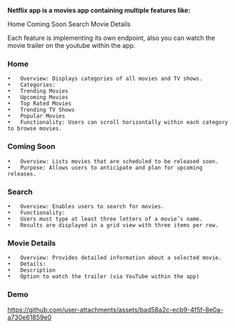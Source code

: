 **Netflix app is a movies app containing multiple features like:**

  Home
  Coming Soon
  Search
  Movie Details

Each feature is implementing its own endpoint, also you can watch the movie trailer on the youtube within the app.

### Home

	•	Overview: Displays categories of all movies and TV shows.
	•	Categories:
	•	Trending Movies
	•	Upcoming Movies
	•	Top Rated Movies
	•	Trending TV Shows
	•	Popular Movies
	•	Functionality: Users can scroll horizontally within each category to browse movies.

### Coming Soon

	•	Overview: Lists movies that are scheduled to be released soon.
	•	Purpose: Allows users to anticipate and plan for upcoming releases.

### Search

	•	Overview: Enables users to search for movies.
	•	Functionality:
	•	Users must type at least three letters of a movie’s name.
	•	Results are displayed in a grid view with three items per row.

### Movie Details

	•	Overview: Provides detailed information about a selected movie.
	•	Details:
	•	Description
	•	Option to watch the trailer (via YouTube within the app)

### Demo
https://github.com/user-attachments/assets/bad58a2c-ecb9-4f5f-8e0a-a730e61859e0


